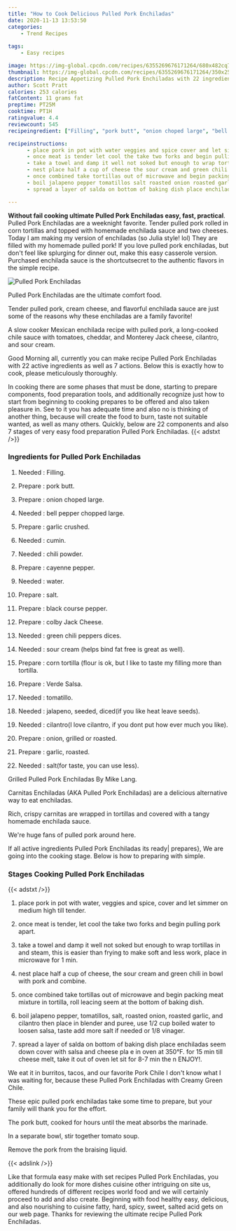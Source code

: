 ```yaml
---
title: "How to Cook Delicious Pulled Pork Enchiladas"
date: 2020-11-13 13:53:50
categories:
    - Trend Recipes
    
tags:
    - Easy recipes

image: https://img-global.cpcdn.com/recipes/6355269676171264/680x482cq70/pulled-pork-enchiladas-recipe-main-photo.jpg
thumbnail: https://img-global.cpcdn.com/recipes/6355269676171264/350x250cq70/pulled-pork-enchiladas-recipe-main-photo.jpg
description: Recipe Appetizing Pulled Pork Enchiladas with 22 ingredients and 7 stages of easy cooking.
author: Scott Pratt
calories: 253 calories
fatContent: 11 grams fat
preptime: PT25M
cooktime: PT1H
ratingvalue: 4.4
reviewcount: 545
recipeingredient: ["Filling", "pork butt", "onion choped large", "bell pepper chopped large", "garlic crushed", "cumin", "chili powder", "cayenne pepper", "water", "salt", "black course pepper", "colby Jack Cheese", "green chili peppers dices", "sour cream helps bind fat free is great as well", "corn tortilla flour is ok but I like to taste my filling more than tortilla", "Verde Salsa", "tomatillo", "jalapeno seeded dicedif you like heat leave seeds", "cilantroI love cilantro if you dont put how ever much you like", "onion grilled or roasted", "garlic roasted", "saltfor taste you can use less"]

recipeinstructions: 
      - place pork in pot with water veggies and spice cover and let simmer on medium high till tender 
      - once meat is tender let cool the take two forks and begin pulling pork apart 
      - take a towel and damp it well not soked but enough to wrap tortillas in and steam this is easier than frying to make soft and less work place in microwave for 1 min 
      - nest place half a cup of cheese the sour cream and green chili in bowl with pork and combine 
      - once combined take tortillas out of microwave and begin packing meat mixture in tortilla roll leacing seem at the bottom of baking dish 
      - boil jalapeno pepper tomatillos salt roasted onion roasted garlic and cilantro then place in blender and puree use 12 cup boiled water to loosen salsa taste add more salt if needed or 18 vinager 
      - spread a layer of salda on bottom of baking dish place enchiladas seem down cover with salsa and cheese pla e in oven at 350F for 15 min till cheese melt take it out of oven let sit for 87 min the n ENJOY

---
```




**Without fail cooking ultimate Pulled Pork Enchiladas easy, fast, practical**. Pulled Pork Enchiladas are a weeknight favorite. Tender pulled pork rolled in corn tortillas and topped with homemade enchilada sauce and two cheeses. Today I am making my version of enchiladas (so Julia style! lol) They are filled with my homemade pulled pork! If you love pulled pork enchiladas, but don&#39;t feel like splurging for dinner out, make this easy casserole version. Purchased enchilada sauce is the shortcutsecret to the authentic flavors in the simple recipe.


![Pulled Pork Enchiladas](https://img-global.cpcdn.com/recipes/6355269676171264/680x482cq70/pulled-pork-enchiladas-recipe-main-photo.jpg "Pulled Pork Enchiladas")



Pulled Pork Enchiladas are the ultimate comfort food.

Tender pulled pork, cream cheese, and flavorful enchilada sauce are just some of the reasons why these enchiladas are a family favorite!

A slow cooker Mexican enchilada recipe with pulled pork, a long-cooked chile sauce with tomatoes, cheddar, and Monterey Jack cheese, cilantro, and sour cream.


Good Morning all, currently you can make recipe Pulled Pork Enchiladas with 22 active ingredients as well as 7 actions. Below this is exactly how to cook, please meticulously thoroughly.

In cooking there are some phases that must be done, starting to prepare components, food preparation tools, and additionally recognize just how to start from beginning to cooking prepares to be offered and also taken pleasure in. See to it you has adequate time and also no is thinking of another thing, because will create the food to burn, taste not suitable wanted, as well as many others. Quickly, below are 22 components and also 7 stages of very easy food preparation Pulled Pork Enchiladas.
{{< adstxt />}}

### Ingredients for Pulled Pork Enchiladas


1. Needed  : Filling.

1. Prepare  : pork butt.

1. Prepare  : onion choped large.

1. Needed  : bell pepper chopped large.

1. Prepare  : garlic crushed.

1. Needed  : cumin.

1. Needed  : chili powder.

1. Prepare  : cayenne pepper.

1. Needed  : water.

1. Prepare  : salt.

1. Prepare  : black course pepper.

1. Prepare  : colby Jack Cheese.

1. Needed  : green chili peppers dices.

1. Needed  : sour cream (helps bind fat free is great as well).

1. Prepare  : corn tortilla (flour is ok, but I like to taste my filling more than tortilla.

1. Prepare  : Verde Salsa.

1. Needed  : tomatillo.

1. Needed  : jalapeno, seeded, diced(if you like heat leave seeds).

1. Needed  : cilantro(I love cilantro, if you dont put how ever much you like).

1. Prepare  : onion, grilled or roasted.

1. Prepare  : garlic, roasted.

1. Needed  : salt(for taste, you can use less).


Grilled Pulled Pork Enchiladas By Mike Lang.

Carnitas Enchiladas (AKA Pulled Pork Enchiladas) are a delicious alternative way to eat enchiladas.

Rich, crispy carnitas are wrapped in tortillas and covered with a tangy homemade enchilada sauce.

We&#39;re huge fans of pulled pork around here.


If all active ingredients Pulled Pork Enchiladas its ready| prepares}, We are going into the cooking stage. Below is how to preparing with simple.

### Stages Cooking Pulled Pork Enchiladas

{{< adstxt />}}


1. place pork in pot with water, veggies and spice, cover and let simmer on medium high till tender.



1. once meat is tender, let cool the take two forks and begin pulling pork apart.



1. take a towel and damp it well not soked but enough to wrap tortillas in and steam, this is easier than frying to make soft and less work, place in microwave for 1 min.



1. nest place half a cup of cheese, the sour cream and green chili in bowl with pork and combine.



1. once combined take tortillas out of microwave and begin packing meat mixture in tortilla, roll leacing seem at the bottom of baking dish.



1. boil jalapeno pepper, tomatillos, salt, roasted onion, roasted garlic, and cilantro then place in blender and puree, use 1/2 cup boiled water to loosen salsa, taste add more salt if needed or 1/8 vinager.



1. spread a layer of salda on bottom of baking dish place enchiladas seem down cover with salsa and cheese pla e in oven at 350°F. for 15 min till cheese melt, take it out of oven let sit for 8-7 min the n ENJOY!.




We eat it in burritos, tacos, and our favorite Pork Chile I don&#39;t know what I was waiting for, because these Pulled Pork Enchiladas with Creamy Green Chile.

These epic pulled pork enchiladas take some time to prepare, but your family will thank you for the effort.

The pork butt, cooked for hours until the meat absorbs the marinade.

In a separate bowl, stir together tomato soup.

Remove the pork from the braising liquid.


{{< adslink />}}

Like that formula easy make with set recipes Pulled Pork Enchiladas, you additionally do look for more dishes cuisine other intriguing on site us, offered hundreds of different recipes world food and we will certainly proceed to add and also create. Beginning with food healthy easy, delicious, and also nourishing to cuisine fatty, hard, spicy, sweet, salted acid gets on our web page. Thanks for reviewing the ultimate recipe Pulled Pork Enchiladas.

